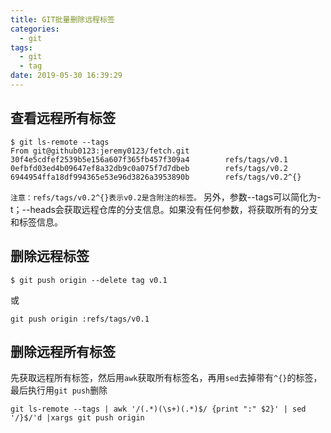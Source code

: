 ```yaml
---
title: GIT批量删除远程标签
categories:
  - git
tags:
  - git
  - tag
date: 2019-05-30 16:39:29
---
```


## 查看远程所有标签
```
$ git ls-remote --tags
From git@github0123:jeremy0123/fetch.git
30f4e5cdfef2539b5e156a607f365fb457f309a4        refs/tags/v0.1
0efbfd03ed4b09647ef8a32db9c0a075f7d7dbeb        refs/tags/v0.2
6944954ffa18df994365e53e96d3826a3953890b        refs/tags/v0.2^{}
```
`注意：refs/tags/v0.2^{}表示v0.2是含附注的标签。`
另外，参数--tags可以简化为-t；--heads会获取远程仓库的分支信息。如果没有任何参数，将获取所有的分支和标签信息。

<!-- more -->

## 删除远程标签
```
$ git push origin --delete tag v0.1
```
或
```
git push origin :refs/tags/v0.1
```
## 删除远程所有标签

先获取远程所有标签，然后用`awk`获取所有标签名，再用`sed`去掉带有`^{}`的标签，最后执行用`git push`删除
```
git ls-remote --tags | awk '/(.*)(\s+)(.*)$/ {print ":" $2}' | sed '/}$/'d |xargs git push origin
```